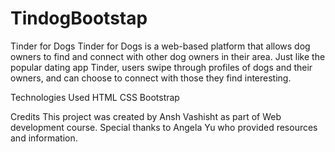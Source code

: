 # TindogBootstap
Tinder for Dogs
Tinder for Dogs is a web-based platform that allows dog owners to find and connect with other dog owners in their area. Just like the popular dating app Tinder, users swipe through profiles of dogs and their owners, and can choose to connect with those they find interesting.

Technologies Used
HTML
CSS
Bootstrap

Credits
This project was created by Ansh Vashisht as part of Web development course. Special thanks to Angela Yu who provided resources and information.
